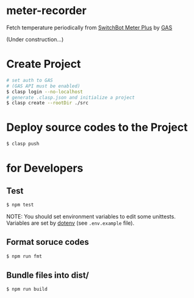 # meter-recorder
Fetch temperature periodically from [SwitchBot Meter Plus](https://us.switch-bot.com/products/switchbot-meter-plus) by [GAS](https://www.google.com/script/start/)

(Under construction...)

# Create Project

```bash
# set auth to GAS
# (GAS API must be enabled)
$ clasp login --no-localhost
# generate .clasp.json and initialize a project
$ clasp create --rootDir ./src
```

# Deploy source codes to the Project

```bash
$ clasp push
```

# for Developers

## Test

```bash
$ npm test
```

NOTE: You should set environment variables to edit some unittests. Variables are set by [dotenv](https://www.npmjs.com/package/dotenv) (see `.env.example` file).

## Format soruce codes

```bash
$ npm run fmt
```

## Bundle files into dist/

```bash
$ npm run build
```
